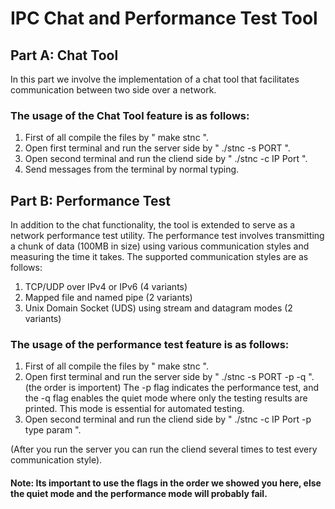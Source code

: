 # IPC Chat and Performance Test Tool 

## Part A: Chat Tool

In this part we involve the implementation of a chat tool that facilitates communication between two side over a network.

### The usage of the Chat Tool feature is as follows:

1. First of all compile the files by " make stnc ".
2. Open first terminal and run the server side by " ./stnc -s PORT ".
3. Open second terminal and run the cliend side by " ./stnc -c IP Port ".
4. Send messages from the terminal by normal typing.
 
  
## Part B: Performance Test

In addition to the chat functionality, the tool is extended to serve as a network performance test utility. The performance test involves transmitting a chunk of data (100MB in size) using various communication styles and measuring the time it takes. The supported communication styles are as follows:

   1. TCP/UDP over IPv4 or IPv6 (4 variants)
   2. Mapped file and named pipe (2 variants)
   3. Unix Domain Socket (UDS) using stream and datagram modes (2 variants)

### The usage of the performance test feature is as follows:
  
  1. First of all compile the files by " make stnc ".
  2. Open first terminal and run the server side by " ./stnc -s PORT -p -q ".(the order is importent)
     The -p flag indicates the performance test, and the -q flag enables the quiet mode where only the testing results are printed.
     This mode is essential for automated testing.
  3. Open second terminal and run the cliend side by " ./stnc -c IP Port -p type param ".
  
(After you run the server you can run the cliend several times to test every communication style).
  
  
  
 #### Note: Its important to use the flags in the order we showed you here, else the quiet mode and the performance mode will probably fail.
